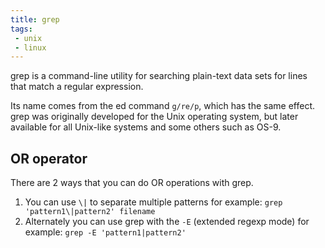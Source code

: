 ```yaml
---
title: grep
tags:
 - unix
 - linux
---
```


grep is a command-line utility for searching plain-text data sets for lines that match a regular expression. 
<!--more-->
Its name comes from the ed command `g/re/p`, which has the same effect. 
grep was originally developed for the Unix operating system, but later available for all Unix-like systems and some others such as OS-9.

## OR operator

There are 2 ways that you can do OR operations with grep.

1. You can use `\|` to separate multiple patterns for example: `grep 'pattern1\|pattern2' filename`
2. Alternately you can use grep with the `-E` (extended regexp mode) for example: `grep -E 'pattern1|pattern2'`

